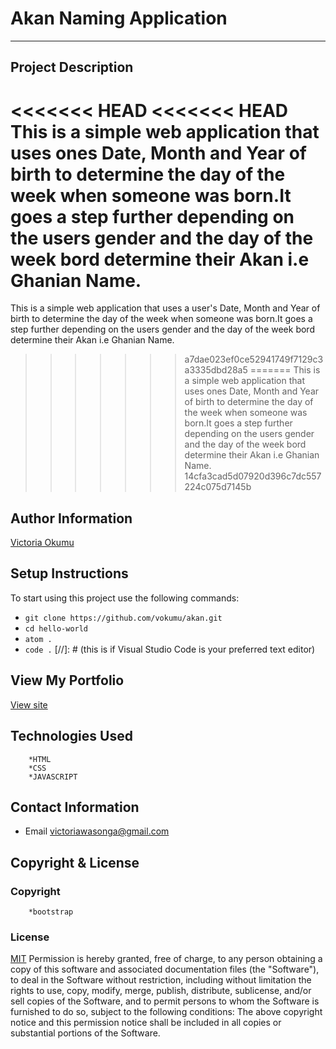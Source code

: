# Akan Naming Application 
---
## Project Description
<<<<<<< HEAD
<<<<<<< HEAD
This is a simple web application that uses ones Date, Month and Year of birth to determine the day of the week when someone was born.It goes a step further depending on the users gender and the day of the week bord determine their Akan i.e Ghanian Name. 
=======
This is a simple web application that uses a user's Date, Month and Year of birth to determine the day of the week when someone was born.It goes a step further depending on the users gender and the day of the week bord determine their Akan i.e Ghanian Name. 
>>>>>>> a7dae023ef0ce52941749f7129c3a3335dbd28a5
=======
This is a simple web application that uses ones Date, Month and Year of birth to determine the day of the week when someone was born.It goes a step further depending on the users gender and the day of the week bord determine their Akan i.e Ghanian Name. 
>>>>>>> 14cfa3cad5d07920d396c7dc557224c075d7145b

## Author Information
[Victoria Okumu](https://github.com/vokumu)

## Setup Instructions  
To start using this project use the following commands:

- `git clone https://github.com/vokumu/akan.git`
- `cd hello-world`
- `atom .`
- `code .` [//]: # (this is if Visual Studio Code is your preferred text editor)

## View My Portfolio
[View site](https://vokumu.github.io/akan/)

## Technologies Used 
        *HTML
        *CSS
        *JAVASCRIPT

## Contact Information
- Email <victoriawasonga@gmail.com>

## Copyright  & License
### Copyright
        *bootstrap
        
### License
[MIT](LICENSE)
Permission is hereby granted, free of charge, to any person obtaining a copy of this software and associated documentation files (the "Software"), to deal in the Software without restriction, including without limitation the rights to use, copy, modify, merge, publish, distribute, sublicense, and/or sell copies of the Software, and to permit persons to whom the Software is furnished to do so, subject to the following conditions:
The above copyright notice and this permission notice shall be included in all copies or substantial portions of the Software.
